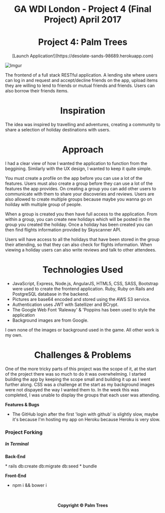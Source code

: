 <center><h1>GA WDI London - Project 4 (Final Project) April 2017</h1></center>

<center><h1>Project 4: Palm Trees</h1></center>

<center>[Launch Application!](https://desolate-sands-98689.herokuapp.com)</center>

![Imgur](http://i.imgur.com/SKFSDrN.jpg)

The frontend of a full stack RESTful application. A lending site where users can log in and request and accept/decline friends on the app, upload items they are willing to lend to friends or mutual friends and friends. Users can also borrow their friends items.

<center><h1>Inspiration</h1></center>

<p>The idea was inspired by travelling and adventures, creating a community to share a selection of holiday destinations with users.</p>

<center><h1>Approach</h1></center>

I had a clear view of how I wanted the application to function from the beggining. Similarly with the UX design, I wanted to keep it quite simple.

You must create a profile on the app before you can use a lot of the features. Users must also create a group before they can use a lot of the features the app provides. On creating a group you can add other users to communicate with them to share your discoveries and reviews. Users are also allowed to create multiple groups because maybe you wanna go on hoilday with multiple group of people.

When a group is created you then have full access to the application. From within a group, you can create new holidays which will be posted in the group you created the holiday. Once a holiday has been created you can then find flights information provided by Skyscanner API.

Users will have access to all the holidays that have been stored in the group their attending, so that they can also check for flights information. When viewing a holiday users can also write reviews and talk to other attendees.

<center><h1>Technologies Used</h1></center>

* JavaScript, Express, Node.js, AngularJS, HTML5, CSS, SASS, Bootstrap were used to create the frontend application. Ruby, Ruby on Rails and PostgreSQL database in the backend.
* Pictures are base64 encoded and stored using the AWS S3 service.
* Authentication uses JWT with Satellizer and BCrypt.
* The Google Web Font 'Raleway' & 'Poppins has been used to style the application
* Background images are from Google.

I own none of the images or background used in the game. All other work is my own.

<center><h1>Challenges & Problems</h1></center>

One of the more tricky parts of this project was the scope of it, at the start of the project there was so much to do it was overwhelming. I started building the app by keeping the scope small and building it up as I went further along. CSS was a challenge at the start as my background images were not dispayed the way I wanted them to. In the week this was completed, I was unable to display the groups that each user was attending.

<p><strong>Features & Bugs
</strong></p>

* The GitHub login after the first 'login with github' is slightly slow, maybe it's because I'm hosting my app on Heroku because Heroku is very slow.

<h3>Project Forking</h3>

<h5>In Terminal</h5>

<p><strong>Back-End</strong></p>
* rails db:create db:migrate db:seed
* bundle

<p><strong>Front-End</strong></p>

* npm i && bower i

<br>
<br>

<center><strong>Copyright © Palm Trees</strong></center>